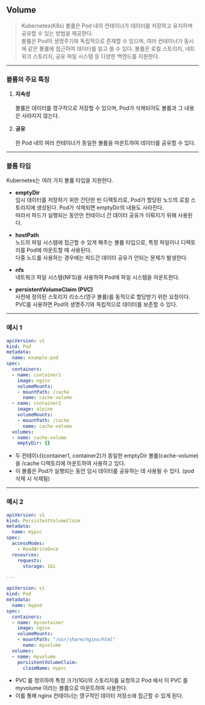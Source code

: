 ## Volume

> Kubernetes(K8s) 볼륨은 Pod 내의 컨테이너가 데이터를 저장하고 유지하며 공유할 수 있는 방법을 제공한다.
> <br>볼륨은 Pod의 생명주기와 독립적으로 존재할 수 있으며, 여러 컨테이너가 동시에 같은 볼륨에 접근하여 데이터를 읽고 쓸 수 있다. 볼륨은 로컬 스토리지, 네트워크 스토리지, 공유 파일 시스템 등 다양한 백엔드를 지원한다.
---
### 볼륨의 주요 특징
1. **지속성**
<br><br>볼륨은 데이터를 영구적으로 저장할 수 있으며, Pod가 삭제되어도 볼륨과 그 내용은 사라지지 않는다.


2. **공유**
<br><br>한 Pod 내의 여러 컨테이너가 동일한 볼륨을 마운트하여 데이터를 공유할 수 있다.

---
### 볼륨 타입

Kubernetes는 여러 가지 볼륨 타입을 지원한다.

- **emptyDir**
  <br> 임시 데이터를 저장하기 위한 간단한 빈 디렉토리로, Pod가 할당된 노드의 로컬 스토리지에 생성된다. Pod가 삭제되면 emptyDir의 내용도 사라진다.
  <br> 따라서 파드가 실행되는 동안만 컨테이너 간 데이터 공유가 이뤄지기 위해 사용된다.


- **hostPath**
<br>노드의 파일 시스템에 접근할 수 있게 해주는 볼륨 타입으로, 특정 파일이나 디렉토리를 Pod에 마운트할 때 사용된다.
<br>다중 노드를 사용하는 경우에는 파드간 데이터 공유가 안되는 문제가 발생한다. 


- **nfs**
<br>네트워크 파일 시스템(NFS)을 사용하여 Pod에 파일 시스템을 마운트한다.


- **persistentVolumeClaim (PVC)**
<br>사전에 정의된 스토리지 리소스(영구 볼륨)를 동적으로 할당받기 위한 요청이다. PVC를 사용하면 Pod의 생명주기와 독립적으로 데이터를 보존할 수 있다.

---
### 예시 1

```yaml
apiVersion: v1
kind: Pod
metadata:
  name: example-pod
spec:
  containers:
  - name: container1
    image: nginx
    volumeMounts:
    - mountPath: /cache
      name: cache-volume
  - name: container2
    image: alpine
    volumeMounts:
    - mountPath: /cache
      name: cache-volume
  volumes:
  - name: cache-volume
    emptyDir: {}
```

- 두 컨테이너(container1, container2)가 동일한 emptyDir 볼륨(cache-volume)을 /cache 디렉토리에 마운트하여 사용하고 있다.
- 이 볼륨은 Pod가 실행되는 동안 임시 데이터를 공유하는 데 사용될 수 있다. (pod 삭제 시 삭제됨)
---
### 예시 2
```yaml
apiVersion: v1
kind: PersistentVolumeClaim
metadata:
  name: mypvc
spec:
  accessModes:
    - ReadWriteOnce
  resources:
    requests:
      storage: 1Gi

---

apiVersion: v1
kind: Pod
metadata:
  name: mypod
spec:
  containers:
  - name: mycontainer
    image: nginx
    volumeMounts:
    - mountPath: "/usr/share/nginx/html"
      name: myvolume
  volumes:
  - name: myvolume
    persistentVolumeClaim:
      claimName: mypvc
```

- PVC 를 정의하여 특정 크기(1Gi)의 스토리지를 요청하고 Pod 에서 이 PVC 를 myvolume 이라는 볼륨으로 마운트하여 사용한다.
- 이를 통해 nginx 컨테이너는 영구적인 데이터 저장소에 접근할 수 있게 된다.